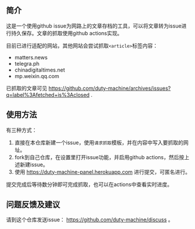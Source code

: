## 简介

这是一个使用github issue为网路上的文章存档的工具，可以将文章转为issue进行持久保存。文章的抓取使用github actions实现。

目前已进行适配的网站，其他网站会尝试抓取`<article>`标签内容：
* matters.news
* telegra.ph
* chinadigitaltimes.net
* mp.weixin.qq.com

已抓取的文章可见 https://github.com/duty-machine/archives/issues?q=label%3Afetched+is%3Aclosed .

## 使用方法
有三种方式：
1. 直接在本仓库新建一个issue，使用`请求抓取`模板，并在内容中写入要抓取的网址。
2. fork到自己仓库，在设置里打开issue功能，并启用github actions，然后按上述新建issue。
3. 使用 https://duty-machine-panel.herokuapp.com 进行提交，可匿名进行。

提交完成后等待数分钟即可完成抓取，也可以在actions中查看实时进度。

## 问题反馈及建议
请到这个仓库发送issue： https://github.com/duty-machine/discuss 。
